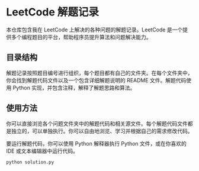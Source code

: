 # LeetCode 解题记录

本仓库包含我在 LeetCode 上解决的各种问题的解题记录。LeetCode 是一个提供多个编程题目的平台，帮助程序员提升算法和问题解决能力。

## 目录结构

解题记录按照题目编号进行组织，每个题目都有自己的文件夹。在每个文件夹中，你会找到解题代码文件以及一个包含详细解题说明的 README 文件。解题代码使用 Python 实现，并包含注释，解释了解题思路和算法。

## 使用方法

你可以直接浏览各个问题文件夹中的解题代码和相关源文件。每个解题代码文件都是独立的，可以单独执行。你可以自由地浏览、学习并根据自己的需求修改代码。

要运行解题代码，你可以使用 Python 解释器执行 Python 文件，或在你喜欢的 IDE 或文本编辑器中运行代码。

```shell
python solution.py
